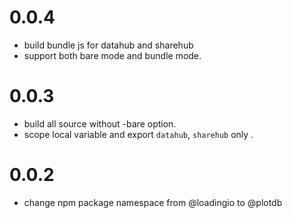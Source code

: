 # 0.0.4

 - build bundle js for datahub and sharehub
 - support both bare mode and bundle mode.


# 0.0.3

 - build all source without -bare option.
 - scope local variable and export `datahub`, `sharehub` only .

# 0.0.2

 - change npm package namespace from @loadingio to @plotdb
